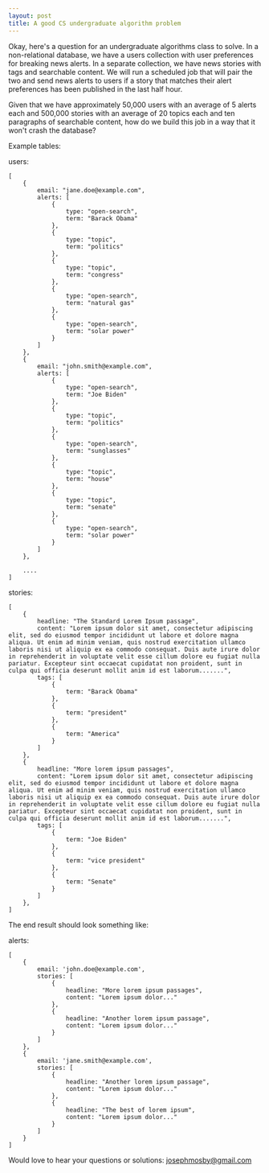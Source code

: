 ```yaml
---
layout: post
title: A good CS undergraduate algorithm problem
---
```


Okay, here's a question for an undergraduate algorithms class to solve. In a non-relational database, we have a users collection with user preferences for breaking news alerts. In a separate collection, we have news stories with tags and searchable content. We will run a scheduled job that will pair the two and send news alerts to users if a story that matches their alert preferences has been published in the last half hour. 

Given that we have approximately 50,000 users with an average of 5 alerts each and 500,000 stories with an average of 20 topics each and ten paragraphs of searchable content, how do we build this job in a way that it won't crash the database?

Example tables:

users:

	[
		{ 
			email: "jane.doe@example.com",
			alerts: [
				{
					type: "open-search",
					term: "Barack Obama"
				},
				{
					type: "topic",
					term: "politics"
				},
				{
					type: "topic",
					term: "congress"
				},
				{
					type: "open-search",
					term: "natural gas"
				},
				{
					type: "open-search",
					term: "solar power"
				}
			]
		},
		{ 
			email: "john.smith@example.com",
			alerts: [
				{
					type: "open-search",
					term: "Joe Biden"
				},
				{
					type: "topic",
					term: "politics"
				},
				{
					type: "open-search",
					term: "sunglasses"
				},
				{
					type: "topic",
					term: "house"
				},
				{
					type: "topic",
					term: "senate"
				},
				{
					type: "open-search",
					term: "solar power"
				}
			]
		},

		....
	]

stories:

	[
		{ 
			headline: "The Standard Lorem Ipsum passage",
			content: "Lorem ipsum dolor sit amet, consectetur adipiscing elit, sed do eiusmod tempor incididunt ut labore et dolore magna aliqua. Ut enim ad minim veniam, quis nostrud exercitation ullamco laboris nisi ut aliquip ex ea commodo consequat. Duis aute irure dolor in reprehenderit in voluptate velit esse cillum dolore eu fugiat nulla pariatur. Excepteur sint occaecat cupidatat non proident, sunt in culpa qui officia deserunt mollit anim id est laborum.......",
			tags: [
				{
					term: "Barack Obama"
				},
				{
					term: "president"
				},
				{
					term: "America"
				}
			]
		},
		{ 
			headline: "More lorem ipsum passages",
			content: "Lorem ipsum dolor sit amet, consectetur adipiscing elit, sed do eiusmod tempor incididunt ut labore et dolore magna aliqua. Ut enim ad minim veniam, quis nostrud exercitation ullamco laboris nisi ut aliquip ex ea commodo consequat. Duis aute irure dolor in reprehenderit in voluptate velit esse cillum dolore eu fugiat nulla pariatur. Excepteur sint occaecat cupidatat non proident, sunt in culpa qui officia deserunt mollit anim id est laborum.......",
			tags: [
				{
					term: "Joe Biden"
				},
				{
					term: "vice president"
				},
				{
					term: "Senate"
				}
			]
		},
	]

The end result should look something like:

alerts:

	[
		{ 
			email: 'john.doe@example.com',
			stories: [
				{ 
					headline: "More lorem ipsum passages",
					content: "Lorem ipsum dolor..."
				},
				{
					headline: "Another lorem ipsum passage",
					content: "Lorem ipsum dolor..."
				}
			]
		},
		{ 
			email: 'jane.smith@example.com',
			stories: [
				{ 
					headline: "Another lorem ipsum passage",
					content: "Lorem ipsum dolor..."
				},
				{
					headline: "The best of lorem ipsum",
					content: "Lorem ipsum dolor..."
				}
			]
		}
	]

Would love to hear your questions or solutions: josephmosby@gmail.com